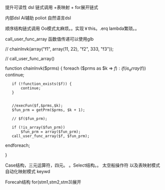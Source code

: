 提升可读性  dsl 链式调用 +表映射 + for展开链式



内部dsl
Ai辅助 poliot  自然语言dsl


顺序结构链式调用
Oo模式太麻烦。。实现￥this。.erq lambda繁琐。。

 call_user_func_array   函数值传递可以使用glb


//  chainInvk(array("f1", array(11, 22), "f2", 333, "f3"));


// call_user_func_array()

function chainInvk($prms)
{
   foreach ($prms as $k => $f) :
       if (is_array($f))
           continue;

       if (!function_exists($f)) {
           continue;
       }


       //execFun($f,$prms,$k);
       $fun_prm = getPrm($prms, $k + 1);

       // $f($fun_prm);

       if (!is_array($fun_prm))
           $fun_prm = array($fun_prm);
       call_user_func_array($f, $fun_prm);


   endforeach;


}




Case结构，三元运算符，四元。
。Select结构。。
太空船操作符
以及表映射模式  
自动化映射模式 keywd


Forecah结构  for(stm1,stm2,stm3)展开

